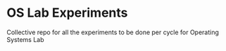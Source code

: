 # OS Lab Experiments

Collective repo for all the experiments to be done per cycle for Operating Systems Lab

